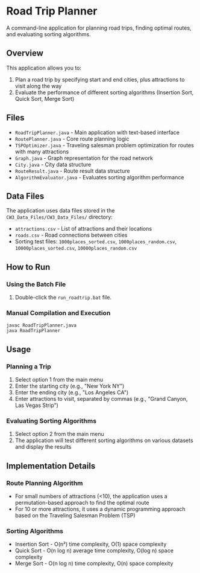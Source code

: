 # Road Trip Planner

A command-line application for planning road trips, finding optimal routes, and evaluating sorting algorithms.

## Overview

This application allows you to:
1. Plan a road trip by specifying start and end cities, plus attractions to visit along the way
2. Evaluate the performance of different sorting algorithms (Insertion Sort, Quick Sort, Merge Sort)

## Files

- `RoadTripPlanner.java` - Main application with text-based interface
- `RoutePlanner.java` - Core route planning logic
- `TSPOptimizer.java` - Traveling salesman problem optimization for routes with many attractions
- `Graph.java` - Graph representation for the road network
- `City.java` - City data structure
- `RouteResult.java` - Route result data structure
- `AlgorithmEvaluator.java` - Evaluates sorting algorithm performance

## Data Files

The application uses data files stored in the `CW3_Data_Files/CW3_Data_Files/` directory:
- `attractions.csv` - List of attractions and their locations
- `roads.csv` - Road connections between cities
- Sorting test files: `1000places_sorted.csv`, `1000places_random.csv`, `10000places_sorted.csv`, `10000places_random.csv`

## How to Run

### Using the Batch File
1. Double-click the `run_roadtrip.bat` file.

### Manual Compilation and Execution
```
javac RoadTripPlanner.java
java RoadTripPlanner
```

## Usage

### Planning a Trip
1. Select option 1 from the main menu
2. Enter the starting city (e.g., "New York NY")
3. Enter the ending city (e.g., "Los Angeles CA")
4. Enter attractions to visit, separated by commas (e.g., "Grand Canyon, Las Vegas Strip")

### Evaluating Sorting Algorithms
1. Select option 2 from the main menu
2. The application will test different sorting algorithms on various datasets and display the results

## Implementation Details

### Route Planning Algorithm
- For small numbers of attractions (<10), the application uses a permutation-based approach to find the optimal route
- For 10 or more attractions, it uses a dynamic programming approach based on the Traveling Salesman Problem (TSP)

### Sorting Algorithms
- Insertion Sort - O(n²) time complexity, O(1) space complexity
- Quick Sort - O(n log n) average time complexity, O(log n) space complexity
- Merge Sort - O(n log n) time complexity, O(n) space complexity 
